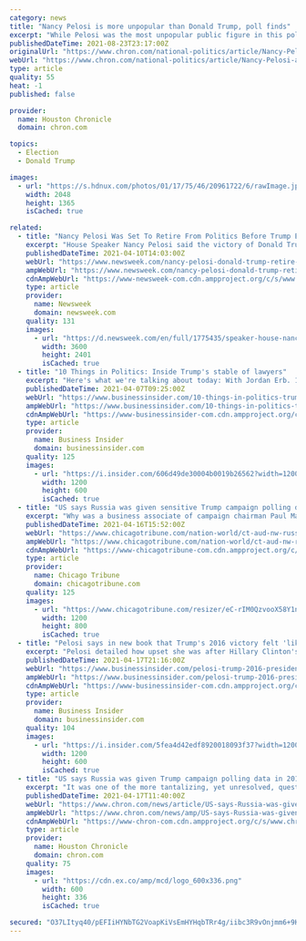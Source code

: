 ```yaml
---
category: news
title: "Nancy Pelosi is more unpopular than Donald Trump, poll finds"
excerpt: "While Pelosi was the most unpopular public figure in this poll, the pollster did not test Senate Minority Leader Mitch McConnell, who also typically polls very poorly across the electorate and often has worse ratings than Trump."
publishedDateTime: 2021-08-23T23:17:00Z
originalUrl: "https://www.chron.com/national-politics/article/Nancy-Pelosi-approval-poll-favorable-Trump-Biden-16406204.php"
webUrl: "https://www.chron.com/national-politics/article/Nancy-Pelosi-approval-poll-favorable-Trump-Biden-16406204.php"
type: article
quality: 55
heat: -1
published: false

provider:
  name: Houston Chronicle
  domain: chron.com

topics:
  - Election
  - Donald Trump

images:
  - url: "https://s.hdnux.com/photos/01/17/75/46/20961722/6/rawImage.jpg"
    width: 2048
    height: 1365
    isCached: true

related:
  - title: "Nancy Pelosi Was Set To Retire From Politics Before Trump Election Win in 2016: New Book"
    excerpt: "House Speaker Nancy Pelosi said the victory of Donald Trump in the 2016 election felt like \"a mule kicking you in the back\" and convinced her to remain in politics, according to an upcoming biography. Assured that the Democratic contender Hillary Clinton ..."
    publishedDateTime: 2021-04-10T14:03:00Z
    webUrl: "https://www.newsweek.com/nancy-pelosi-donald-trump-retire-election-2016-quit-1582612"
    ampWebUrl: "https://www.newsweek.com/nancy-pelosi-donald-trump-retire-election-2016-quit-1582612?amp=1"
    cdnAmpWebUrl: "https://www-newsweek-com.cdn.ampproject.org/c/s/www.newsweek.com/nancy-pelosi-donald-trump-retire-election-2016-quit-1582612?amp=1"
    type: article
    provider:
      name: Newsweek
      domain: newsweek.com
    quality: 131
    images:
      - url: "https://d.newsweek.com/en/full/1775435/speaker-house-nancy-pelosi.jpg"
        width: 3600
        height: 2401
        isCached: true
  - title: "10 Things in Politics: Inside Trump's stable of lawyers"
    excerpt: "Here's what we're talking about today: With Jordan Erb. 1. ALL OF TRUMP'S LAWYERS: Former President Donald Trump faces legal jeopardy on multiple fronts. He runs the risk of becoming the first president to be indicted. In his corner is a mix of lawyers who ..."
    publishedDateTime: 2021-04-07T09:25:00Z
    webUrl: "https://www.businessinsider.com/10-things-in-politics-trump-legal-team-new-york"
    ampWebUrl: "https://www.businessinsider.com/10-things-in-politics-trump-legal-team-new-york?amp"
    cdnAmpWebUrl: "https://www-businessinsider-com.cdn.ampproject.org/c/s/www.businessinsider.com/10-things-in-politics-trump-legal-team-new-york?amp"
    type: article
    provider:
      name: Business Insider
      domain: businessinsider.com
    quality: 125
    images:
      - url: "https://i.insider.com/606d49de30004b0019b26562?width=1200&format=jpeg"
        width: 1200
        height: 600
        isCached: true
  - title: "US says Russia was given sensitive Trump campaign polling data in 2016"
    excerpt: "Why was a business associate of campaign chairman Paul Manafort given internal polling data — and what did he do with it?"
    publishedDateTime: 2021-04-16T15:52:00Z
    webUrl: "https://www.chicagotribune.com/nation-world/ct-aud-nw-russia-trump-campaign-polling-data-20210416-uba65a3ixfgwpag7x6farbzany-story.html"
    ampWebUrl: "https://www.chicagotribune.com/nation-world/ct-aud-nw-russia-trump-campaign-polling-data-20210416-uba65a3ixfgwpag7x6farbzany-story.html?outputType=amp"
    cdnAmpWebUrl: "https://www-chicagotribune-com.cdn.ampproject.org/c/s/www.chicagotribune.com/nation-world/ct-aud-nw-russia-trump-campaign-polling-data-20210416-uba65a3ixfgwpag7x6farbzany-story.html?outputType=amp"
    type: article
    provider:
      name: Chicago Tribune
      domain: chicagotribune.com
    quality: 125
    images:
      - url: "https://www.chicagotribune.com/resizer/eC-rIM0QzvooX58Y1nkhwa9ypdY=/1200x0/top/cloudfront-us-east-1.images.arcpublishing.com/tronc/YII4ZE5CFABPTPCT65C6ATHFJE.jpg"
        width: 1200
        height: 800
        isCached: true
  - title: "Pelosi says in new book that Trump's 2016 victory felt 'like a mule kicking you in the back over and over again'"
    excerpt: "Pelosi detailed how upset she was after Hillary Clinton's 2016 loss, saying it was \"scary\" that Trump could have been elected in the first place."
    publishedDateTime: 2021-04-17T21:16:00Z
    webUrl: "https://www.businessinsider.com/pelosi-trump-2016-presidential-victory-mule-kicking-back-pain-2021-4"
    ampWebUrl: "https://www.businessinsider.com/pelosi-trump-2016-presidential-victory-mule-kicking-back-pain-2021-4?amp"
    cdnAmpWebUrl: "https://www-businessinsider-com.cdn.ampproject.org/c/s/www.businessinsider.com/pelosi-trump-2016-presidential-victory-mule-kicking-back-pain-2021-4?amp"
    type: article
    provider:
      name: Business Insider
      domain: businessinsider.com
    quality: 104
    images:
      - url: "https://i.insider.com/5fea4d42edf8920018093f37?width=1200&format=jpeg"
        width: 1200
        height: 600
        isCached: true
  - title: "US says Russia was given Trump campaign polling data in 2016"
    excerpt: "It was one of the more tantalizing, yet unresolved, questions of the investigation into possible connections between Russia and Donald Trump's 2016 presidential campaign: Why was a business associate of campaign chairman Paul Manafort given internal polling data — and what did he do with it?"
    publishedDateTime: 2021-04-17T11:40:00Z
    webUrl: "https://www.chron.com/news/article/US-says-Russia-was-given-Trump-campaign-polling-16105363.php"
    ampWebUrl: "https://www.chron.com/news/amp/US-says-Russia-was-given-Trump-campaign-polling-16105363.php"
    cdnAmpWebUrl: "https://www-chron-com.cdn.ampproject.org/c/s/www.chron.com/news/amp/US-says-Russia-was-given-Trump-campaign-polling-16105363.php"
    type: article
    provider:
      name: Houston Chronicle
      domain: chron.com
    quality: 75
    images:
      - url: "https://cdn.ex.co/amp/mcd/logo_600x336.png"
        width: 600
        height: 336
        isCached: true

secured: "O37LItyq40/pEFIiHYNbTG2VoapKiVsEmHYHqbTRr4g/iibc3R9vOnjmm6+9KZlpmw2HPtvnp+aHPQwmcMyIvkBmu9vgvzlzR4xKg58HZH7IXrKlDgd199HVozMyOZdq29+ImnI37ag968MuzwgCUMKWB9NxyHBwP0SCF9rPMUqYffz8yYfsRbka26Us406RMiAFHMS0joCT8jSOxs19u1RcDpl3BxTx6vuXKhOAnccg7ZGeOGLG0c2L3fev20bMJIm+4/05TUuT0lv+vQJMIc3xwt9ply0GHoIDbKPnGloaNt6GpMJ0v0kzFVJkc0nARXtJZNbTNRDsf7vb/bN9uEez/pOQuId7DAl/Hnu93uU=;P0qb0YN7zWHo7ButN3Zerg=="
---
```


